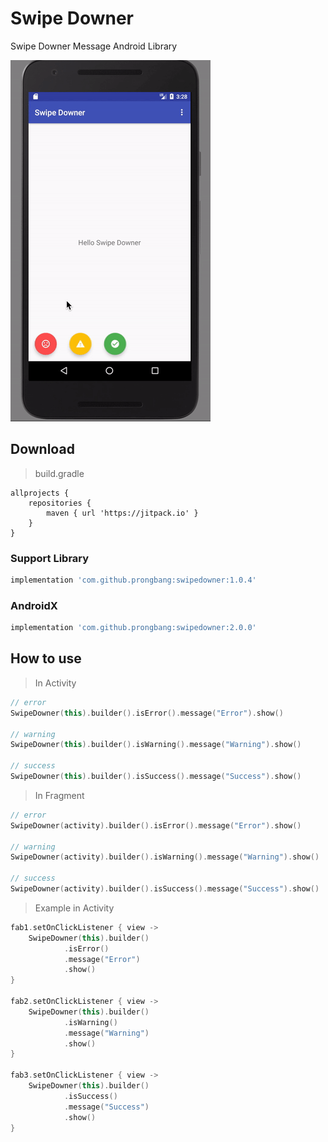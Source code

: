 # Swipe Downer

Swipe Downer Message Android Library

![screenshot gif](https://github.com/prongbang/SwipeDowner/blob/master/screenshots/screenshots.gif?raw=true)

## Download

> build.gradle

```
allprojects {
    repositories {
        maven { url 'https://jitpack.io' }
    }
}
```

### Support Library

```gradle
implementation 'com.github.prongbang:swipedowner:1.0.4'
```

### AndroidX

```gradle
implementation 'com.github.prongbang:swipedowner:2.0.0'
```

## How to use

> In Activity
```kotlin
// error
SwipeDowner(this).builder().isError().message("Error").show()

// warning
SwipeDowner(this).builder().isWarning().message("Warning").show()

// success
SwipeDowner(this).builder().isSuccess().message("Success").show()
```

> In Fragment
```kotlin
// error
SwipeDowner(activity).builder().isError().message("Error").show()

// warning
SwipeDowner(activity).builder().isWarning().message("Warning").show()

// success
SwipeDowner(activity).builder().isSuccess().message("Success").show()
```

> Example in Activity
```kotlin
fab1.setOnClickListener { view ->
    SwipeDowner(this).builder()
            .isError()
            .message("Error")
            .show()
}

fab2.setOnClickListener { view ->
    SwipeDowner(this).builder()
            .isWarning()
            .message("Warning")
            .show()
}

fab3.setOnClickListener { view ->
    SwipeDowner(this).builder()
            .isSuccess()
            .message("Success")
            .show()
}
```

